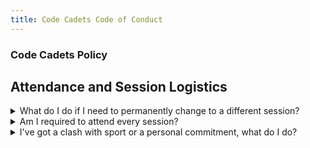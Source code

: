 ```yaml
---
title: Code Cadets Code of Conduct
---
```


### Code Cadets Policy

## Attendance and Session Logistics
<details>
 <summary>What do I do if I need to permanently change to a different session?</summary>


 If your personal circumstances change, you may need to change to a different session. If this is the case, you can send an email to your tutor using their email from here that has the following:
 - The session that you are currently enrolled in
 - The session that you would like to switch to
 - The reason for the change
 We ask that parents also send an email to the tutor.
 
</details>
<details>
 <summary>Am I required to attend every session?</summary>
 ...this is hidden, collapsable content...
</details>
<details>
 <summary>I've got a clash with sport or a personal commitment, what do I do?</summary>
 ...this is hidden, collapsable content...
</details>
